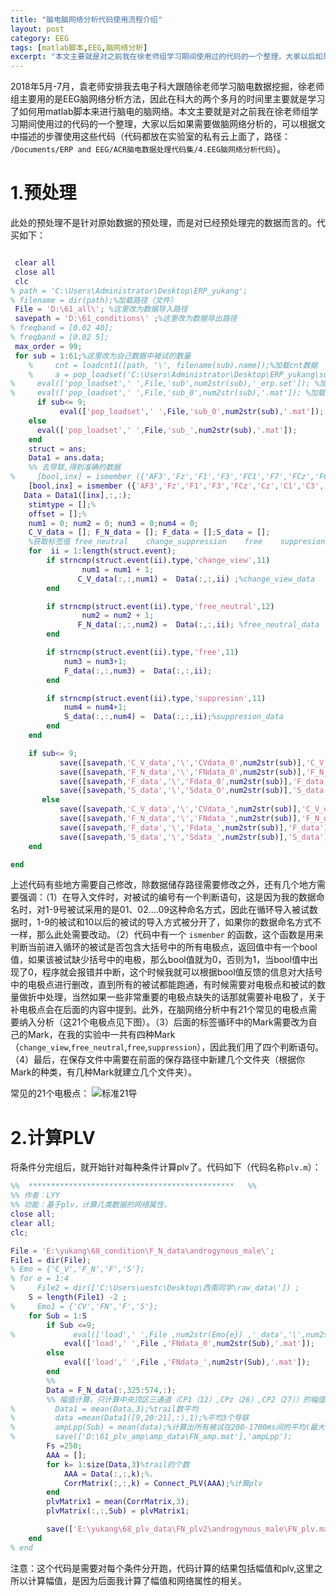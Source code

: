 ```yaml
---
title: "脑电脑网络分析代码使用流程介绍"
layout: post
category: EEG
tags: [matlab脚本,EEG,脑网络分析]
excerpt: "本文主要就是对之前我在徐老师组学习期间使用过的代码的一个整理，大家以后如果需要做脑网络分析的，可以根据文中描述的步骤使用这些代码"
---
```

2018年5月-7月，袁老师安排我去电子科大跟随徐老师学习脑电数据挖掘，徐老师组主要用的是EEG脑网络分析方法，因此在科大的两个多月的时间里主要就是学习了如何用matlab脚本来进行脑电的脑网络。本文主要就是对之前我在徐老师组学习期间使用过的代码的一个整理，大家以后如果需要做脑网络分析的，可以根据文中描述的步骤使用这些代码（代码都放在实验室的私有云上面了，路径：` /Documents/ERP and EEG/ACR脑电数据处理代码集/4.EEG脑网络分析代码`）。

# 1.预处理
此处的预处理不是针对原始数据的预处理，而是对已经预处理完的数据而言的。代买如下：

```matlab

 clear all
 close all
 clc
% path = 'C:\Users\Administrator\Desktop\ERP_yukang';
% filename = dir(path);%加载路径（文件）
 File = 'D:\61_all\'; %这里改为数据导入路径
 savepath = 'D:\61_conditions\' ;%这里改为数据导出路径
% freqband = [0.02 40];
% freqband = [0.02 5];
 max_order = 99;
 for sub = 1:61;%这里改为自己数据中被试的数量
    %     cnt = loadcnt1([path, '\', filename(sub).name]);%加载cnt数据
    %     a = pop_loadset('C:\Users\Administrator\Desktop\ERP_yukang\sub1_erp.set');
%     eval(['pop_loadset',' ',File,'sub',num2str(sub),'_erp.set']); %加载rest数据
%     eval(['pop_loadset',' ',File,'sub_0',num2str(sub),'.mat']); %加载rest数据
      if sub<= 9;
           eval(['pop_loadset',' ',File,'sub_0',num2str(sub),'.mat']); %加载rest数据
    else
      eval(['pop_loadset',' ',File,'sub_',num2str(sub),'.mat']);
    end     
    struct = ans;
    Data1 = ans.data;
    %% 去导联,得到准确的数据
%     [bool,inx] = ismember ({'AF3','Fz','F1','F3','FC1','F7','FCz','FC3','Cz','C1','C3','CP3','Pz','P3','P5','P7','PO3','PO7','Oz','O1','AF4','F2','F4','F8','FC2','FC4','C2','C4','CPz','CP4','P4','P6','P8','POz','PO4','PO8','O2'},{struct.chanlocs.labels}.');%inx是位置，bool是布尔值,
    [bool,inx] = ismember ({'AF3','Fz','F1','F3','FCz','Cz','C1','C3','CP1','CP3','Pz','P3','Oz','O1','AF4','F2','F4','C2','C4','CPz','CP2','CP4','P4','POz','O2'},{struct.chanlocs.labels}.');%inx是位置，bool是布尔值,
   Data = Data1([inx],:,:);
    stimtype = [];%
    offset = [];%
    num1 = 0; num2 = 0; num3 = 0;num4 = 0;
    C_V_data = []; F_N_data = []; F_data = [];S_data = [];
    %获取标签值 free_neutral    change_suppression    free    suppresion   change_view
    for  ii = 1:length(struct.event);
        if strncmp(struct.event(ii).type,'change_view',11)
                num1 = num1 + 1;
               C_V_data(:,:,num1) =  Data(:,:,ii) ;%change_view_data
        end

        if strncmp(struct.event(ii).type,'free_neutral',12)
                num2 = num2 + 1;
               F_N_data(:,:,num2) =  Data(:,:,ii); %free_neutral_data
        end

        if strncmp(struct.event(ii).type,'free',11)
            num3 = num3+1;
            F_data(:,:,num3) =  Data(:,:,ii);
        end

        if strncmp(struct.event(ii).type,'suppresion',11)
            num4 = num4+1;
            S_data(:,:,num4) =  Data(:,:,ii);%suppresion_data
        end
    end

    if sub<= 9;
           save([savepath,'C_V_data','\','CVdata_0',num2str(sub)],'C_V_data');
           save([savepath,'F_N_data','\','FNdata_0',num2str(sub)],'F_N_data');
           save([savepath,'F_data','\','Fdata_0',num2str(sub)],'F_data');
           save([savepath,'S_data','\','Sdata_0',num2str(sub)],'S_data');
       else
           save([savepath,'C_V_data','\','CVdata_',num2str(sub)],'C_V_data');
           save([savepath,'F_N_data','\','FNdata_',num2str(sub)],'F_N_data');
           save([savepath,'F_data','\','Fdata_',num2str(sub)],'F_data');
           save([savepath,'S_data','\','Sdata_',num2str(sub)],'S_data');
    end

end

```
上述代码有些地方需要自己修改，除数据储存路径需要修改之外，还有几个地方需要强调：（1）在导入文件时，对被试的编号有一个判断语句，这是因为我的数据命名时，对1-9号被试采用的是01、02....09这种命名方式，因此在循环导入被试数据时，1-9的被试和10以后的被试的导入方式被分开了，如果你的数据命名方式不一样，那么此处需要改动。（2）代码中有一个 `ismenber` 的函数，这个函数是用来判断当前进入循环的被试是否包含大括号中的所有电极点，返回值中有一个bool值，如果该被试缺少括号中的电极，那么bool值就为0，否则为1，当bool值中出现了0，程序就会报错并中断，这个时候我就可以根据bool值反馈的信息对大括号中的电极点进行删改，直到所有的被试都能跑通，有时候需要对电极点和被试的数量做折中处理，当然如果一些非常重要的电极点缺失的话那就需要补电极了，关于补电极点会在后面的内容中提到。此外，在脑网络分析中有21个常见的电极点需要纳入分析（这21个电极点见下图）。（3）后面的标签循环中的Mark需要改为自己的Mark，在我的实验中一共有四种Mark（`change_view`,`free_neutral`,`free`,`suppression`），因此我们用了四个判断语句。（4）最后，在保存文件中需要在前面的保存路径中新建几个文件夹（根据你Mark的种类，有几种Mark就建立几个文件夹）。

常见的21个电极点：
 ![标准21导](/images/posts/20190311/标准21导.png)

# 2.计算PLV
将条件分完组后，就开始针对每种条件计算plv了。代码如下（代码名称`plv.m`）：
```matlab
%%  **********************************************   %%
%% 作者：LYY
%% 功能：基于plv，计算几类数据的网络属性，
close all;
clear all;
clc;

File = 'E:\yukang\68_condition\F_N_data\androgynous_male\';
File1 = dir(File);
% Emo = {'C_V','F_N','F','S'};
% for e = 1:4
%     File2 = dir(['C:\Users\uestc\Desktop\西南同学\raw_data\']) ;
    S = length(File1) -2 ;
%     Emo1 = {'CV','FN','F','S'};
    for Sub = 1:S
        if Sub <=9;
%             eval(['load',' ',File ,num2str(Emo{e}) ,'_data','\',num2str(Emo1{e}),'data_0',num2str(Sub),'.mat']);
            eval(['load',' ',File ,'FNdata_0',num2str(Sub),'.mat']);
        else
            eval(['load',' ',File ,'FNdata_',num2str(Sub),'.mat']);
        end
        %%
        Data = F_N_data(:,325:574,:);
        %% 幅值计算，只计算中央顶区三通道（CP1（12）,CPz（26）,CP2（27））的幅值
%         Data1 = mean(Data,3);%trail数平均
%         data =mean(Data1([9,20:21],:),1);%平均3个导联
%         ampLpp(Sub) = mean(data);%计算出所有被试在200-1700ms间的平均(最大)幅值
%         save(['D:\61_plv_amp\amp_data\FN_amp.mat'],'ampLpp');
        Fs =250;
        AAA = [];
        for k= 1:size(Data,3)%trail的个数
            AAA = Data(:,:,k);%，
            CorrMatrix(:,:,k) = Connect_PLV(AAA);%计算plv
        end
        plvMatrix1 = mean(CorrMatrix,3);
        plvMatrix(:,:,Sub) = plvMatrix1;

        save(['E:\yukang\68_plv_data\FN_plv2\androgynous_male\FN_plv.mat'],'plvMatrix');
    end
% end

```
注意：这个代码是需要对每个条件分开跑，代码计算的结果包括幅值和plv,这里之所以计算幅值，是因为后面我计算了幅值和网络属性的相关。
